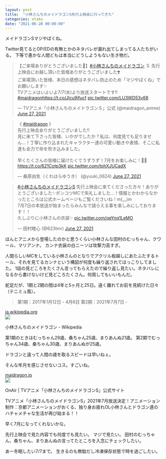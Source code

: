 ```yaml
---
layout: post
title:  "小林さんちのメイドラゴンS先行上映会に行ってきた"
categories: otaku
date: "2021-06-28 00:00:00"
---
```


メイドラゴンSマジやばくね。

Twitter見てるとOP/EDの有無とかのネタバレが漏れ出てしまってる人たちがいる。
下等で愚かな人間どもは本当にどうしようもない生き物だ。

<blockquote class="twitter-tweet tw-align-center"><p lang="ja" dir="ltr">【ご来場ありがとうございました🐉】<a href="https://twitter.com/hashtag/%E5%B0%8F%E6%9E%97%E3%81%95%E3%82%93%E3%81%A1%E3%81%AE%E3%83%A1%E3%82%A4%E3%83%89%E3%83%A9%E3%82%B4%E3%83%B3?src=hash&amp;ref_src=twsrc%5Etfw">#小林さんちのメイドラゴン</a> Ｓ 先行上映会にお越し頂いた皆様ありがとうございました❣️<br>ご来場頂いた皆様、本日の感想はネタバレ防止のため「マジやばくね」でお願いします✨<br>TVアニメはいよいよ7/7(水)より放送スタートです‼️ <a href="https://twitter.com/hashtag/maidragon?src=hash&amp;ref_src=twsrc%5Etfw">#maidragon</a><a href="https://t.co/Jlcu9ifucf">https://t.co/Jlcu9ifucf</a> <a href="https://t.co/LU3WD53v68">pic.twitter.com/LU3WD53v68</a></p>&mdash; TVアニメ「小林さんちのメイドラゴンＳ」公式 (@maidragon_anime) <a href="https://twitter.com/maidragon_anime/status/1409103864473686025?ref_src=twsrc%5Etfw">June 27, 2021</a></blockquote> <script async src="https://platform.twitter.com/widgets.js" charset="utf-8"></script>

<blockquote class="twitter-tweet tw-align-center"><p lang="ja" dir="ltr">《 <a href="https://twitter.com/hashtag/maidragon?src=hash&amp;ref_src=twsrc%5Etfw">#maidragon</a> 》<br>先行上映会ありがとうございました‼️<br>見に来て下さった皆様、いかがでしたか？私は、何度見ても足りません…！丁寧に作り込まれたキャラクター達の可愛い動きや表情、そこに私達も全力で命を吹き込みました。<br><br>早くたくさんの皆様に届けたくてうずうず！7月をお楽しみに！🐉✨ <a href="https://t.co/621Cotp3kK">https://t.co/621Cotp3kK</a> <a href="https://t.co/tohXJUCadX">pic.twitter.com/tohXJUCadX</a></p>&mdash; 桑原由気（くわはらゆうき） (@yuuki_0624) <a href="https://twitter.com/yuuki_0624/status/1409114426318286855?ref_src=twsrc%5Etfw">June 27, 2021</a></blockquote> <script async src="https://platform.twitter.com/widgets.js" charset="utf-8"></script>

<blockquote class="twitter-tweet tw-align-center"><p lang="ja" dir="ltr"><a href="https://twitter.com/hashtag/%E5%B0%8F%E6%9E%97%E3%81%95%E3%82%93%E3%81%A1%E3%81%AE%E3%83%A1%E3%82%A4%E3%83%89%E3%83%A9%E3%82%B4%E3%83%B3S?src=hash&amp;ref_src=twsrc%5Etfw">#小林さんちのメイドラゴンS</a> 先行上映会に来てくださった方々！ありがとうございました✨ポンコツMCで失礼しました…！情報とかわからなかったところは公式ホームページもご覧くださいね！m(__)m<br>7月7日の本放送が始まったらみんなで語らえる事を楽しみにしております！！<br>久しぶりに小林さんの衣装✨ <a href="https://t.co/qeYnq1LeMO">pic.twitter.com/qeYnq1LeMO</a></p>&mdash; 田村睦心 (@623tmr) <a href="https://twitter.com/623tmr/status/1409105632175685633?ref_src=twsrc%5Etfw">June 27, 2021</a></blockquote> <script async src="https://platform.twitter.com/widgets.js" charset="utf-8"></script>

ほんとアニメから登場したのかと思うくらい小林さんな田村のむっちゃん、クワール、マリアンナ。
カンナ衣装の白ニーソは攻撃力高すぎ。

人間らしいMCをしている小林さんのとなりでアクリル板越しにあたふたするトール、それを見てるカンナという構図が何度も繰り返されてほっこりしてました。
1話の見どころをたくさん言ってもらえたので繰り返し見たい。ネタバレになるから書けないけど見どころたくさん。何周してもいいもんだ。

蛇足だが、1期と2期の間は4年と5ヶ月と25日。遠く離れてお前を見続けた日々（テニミュ風）。

> 第1期：2017年1月12日 - 4月6日
> 第2期：2021年7月7日 -


<div class="card">
  <a href="https://ja.wikipedia.org/wiki/%E5%B0%8F%E6%9E%97%E3%81%95%E3%82%93%E3%81%A1%E3%81%AE%E3%83%A1%E3%82%A4%E3%83%89%E3%83%A9%E3%82%B4%E3%83%B3"></a>
  <div class="card__header">
    <a href="https://ja.wikipedia.org/wiki/%E5%B0%8F%E6%9E%97%E3%81%95%E3%82%93%E3%81%A1%E3%81%AE%E3%83%A1%E3%82%A4%E3%83%89%E3%83%A9%E3%82%B4%E3%83%B3">ja.wikipedia.org</a>
  </div>
  <div class="card__image">
    <img src="https://upload.wikimedia.org/wikipedia/commons/thumb/2/2c/Miss_Kobayashi%27s_Dragon_Maid_manga_logo.svg/1200px-Miss_Kobayashi%27s_Dragon_Maid_manga_logo.svg.png">
  </div>
  <div class="card__title">
    <p>小林さんちのメイドラゴン - Wikipedia</p>
  </div>
  <div class="card__description">
    <p></p>
  </div>
</div>


第1期のときはむっちゃん29歳、桑ちゃん25歳、まりあんぬ21歳。
第2期でむっちゃん34歳、桑ちゃん30歳、まりあんぬが25歳。

ドラゴンと違って人間の歳を取るスピードは早いねぇ。

そんな年月を感じさせないコス。すごいね。


<div class="card">
  <a href="https://maidragon.jp/2nd/onair/"></a>
  <div class="card__header">
    <a href="https://maidragon.jp/2nd/onair/">maidragon.jp</a>
  </div>
  <div class="card__image">
    <img src="https://maidragon.jp/2nd/img/ogp_3.jpg">
  </div>
  <div class="card__title">
    <p>OnAir | TVアニメ「小林さんちのメイドラゴンS」公式サイト</p>
  </div>
  <div class="card__description">
    <p>TVアニメ「小林さんちのメイドラゴンS」2021年7月放送決定！アニメーション制作：京都アニメーションがおくる、独り身お疲れOL小林さんとドラゴン達のハチャメチャな生活が再び始まる！！</p>
  </div>
</div>


早く7月になってくれないかな。

先行上映会で見た内容でも何度でも見たい。
マジで見たい。
田村のむっちゃん、桑ちゃん、まりあんぬの言ってたところを入念にチェックしたい。

あー冬眠したい7/7まで。
生きるのも無駄だし冷凍保存状態で時を過ごしたい。
